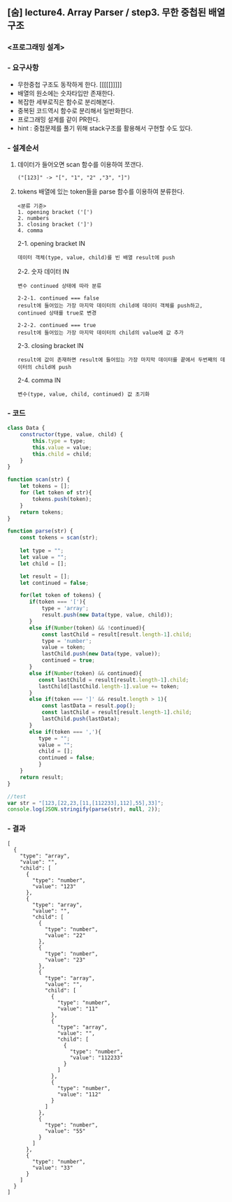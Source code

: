 ## **[숨] lecture4. Array Parser / step3. 무한 중첩된 배열구조**

### <프로그래밍 설계> 

### - 요구사항
- 무한중첩 구조도 동작하게 한다. [[[[[]]]]]
- 배열의 원소에는 숫자타입만 존재한다.
- 복잡한 세부로직은 함수로 분리해본다.
- 중복된 코드역시 함수로 분리해서 일반화한다.
- 프로그래밍 설계를 같이 PR한다.
- hint : 중첩문제를 풀기 위해 stack구조를 활용해서 구현할 수도 있다.

### - 설계순서
1. 데이터가 들어오면 scan 함수를 이용하여 쪼갠다.
    
    ```text
    ("[123]" -> "[", "1", "2" ,"3", "]")
    ```

2. tokens 배열에 있는 token들을 parse 함수를 이용하여 분류한다. 
    
    ```text
    <분류 기준>
    1. opening bracket ('[')
    2. numbers
    3. closing bracket (']') 
    4. comma
    ```

    2-1. opening bracket IN

    ```text
    데이터 객체(type, value, child)를 빈 배열 result에 push
    ```

    2-2. 숫자 데이터 IN 

    ```text
    변수 continued 상태에 따라 분류

    2-2-1. continued === false
    result에 들어있는 가장 마지막 데이터의 child에 데이터 객체를 push하고, continued 상태를 true로 변경 
    
    2-2-2. continued === true
    result에 들어있는 가장 마지막 데이터의 child의 value에 값 추가
    ```

    2-3. closing bracket IN

    ```text
    result에 값이 존재하면 result에 들어있는 가장 마지막 데이터를 끝에서 두번째의 데이터의 child에 push
    ```

    2-4. comma IN
    
    ```text
    변수(type, value, child, continued) 값 초기화 
    ```

### - 코드

```javascript
class Data {
    constructor(type, value, child) {
        this.type = type;
        this.value = value;
        this.child = child;
    }
}

function scan(str) {
    let tokens = [];
    for (let token of str){
        tokens.push(token);
    }
    return tokens;
}

function parse(str) {
    const tokens = scan(str);
    
    let type = "";
    let value = "";
    let child = [];

    let result = [];
    let continued = false;

    for(let token of tokens) {
       if(token === '['){
           type = 'array';
           result.push(new Data(type, value, child));
       }
       else if(Number(token) && !continued){
           const lastChild = result[result.length-1].child;
           type = 'number';
           value = token;
           lastChild.push(new Data(type, value));
           continued = true;
       }
       else if(Number(token) && continued){
          const lastChild = result[result.length-1].child;
          lastChild[lastChild.length-1].value += token;
       }
       else if(token === ']' && result.length > 1){
           const lastData = result.pop();
           const lastChild = result[result.length-1].child;
           lastChild.push(lastData);
       }
       else if(token === ','){
          type = "";
          value = "";
          child = [];
          continued = false;
          }
    }
    return result;
}

//test
var str = "[123,[22,23,[11,[112233],112],55],33]";
console.log(JSON.stringify(parse(str), null, 2));
```

### - 결과

```text
[
  {
    "type": "array",
    "value": "",
    "child": [
      {
        "type": "number",
        "value": "123"
      },
      {
        "type": "array",
        "value": "",
        "child": [
          {
            "type": "number",
            "value": "22"
          },
          {
            "type": "number",
            "value": "23"
          },
          {
            "type": "array",
            "value": "",
            "child": [
              {
                "type": "number",
                "value": "11"
              },
              {
                "type": "array",
                "value": "",
                "child": [
                  {
                    "type": "number",
                    "value": "112233"
                  }
                ]
              },
              {
                "type": "number",
                "value": "112"
              }
            ]
          },
          {
            "type": "number",
            "value": "55"
          }
        ]
      },
      {
        "type": "number",
        "value": "33"
      }
    ]
  }
]
```